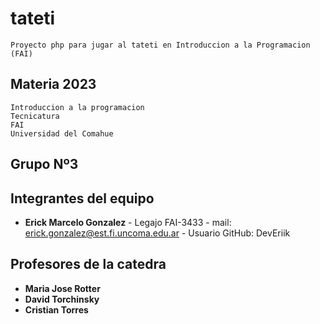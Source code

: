# tateti

    Proyecto php para jugar al tateti en Introduccion a la Programacion (FAI)
    
## Materia 2023 

    Introduccion a la programacion
    Tecnicatura
    FAI
    Universidad del Comahue  

## Grupo Nº3 
## Integrantes del equipo 

 - **Erick Marcelo Gonzalez** - Legajo FAI-3433 - mail: erick.gonzalez@est.fi.uncoma.edu.ar - Usuario GitHub: DevEriik 


 ## Profesores de la catedra 

 - **Maria Jose Rotter**
 - **David Torchinsky** 
 - **Cristian Torres**